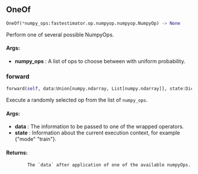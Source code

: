 ## OneOf
```python
OneOf(*numpy_ops:fastestimator.op.numpyop.numpyop.NumpyOp) -> None
```
Perform one of several possible NumpyOps.



#### Args:

* **numpy_ops** :  A list of ops to choose between with uniform probability.    

### forward
```python
forward(self, data:Union[numpy.ndarray, List[numpy.ndarray]], state:Dict[str, Any]) -> Union[numpy.ndarray, List[numpy.ndarray]]
```
Execute a randomly selected op from the list of `numpy_ops`.



#### Args:

* **data** :  The information to be passed to one of the wrapped operators.
* **state** :  Information about the current execution context, for example {"mode" "train"}.

#### Returns:
            The `data` after application of one of the available numpyOps.        
